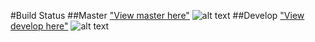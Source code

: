 #Build Status 
##Master
["View master here"]("https://github.com/sureshprasanna70/blog-on-rails/tree/master)
![alt text](https://travis-ci.org/sureshprasanna70/blog-on-rails.svg?branch=master "Master")
##Develop
["View develop here"](https://github.com/sureshprasanna70/blog-on-rails/tree/develop)
![alt text](https://travis-ci.org/sureshprasanna70/blog-on-rails.svg?branch=develop "Develop")
